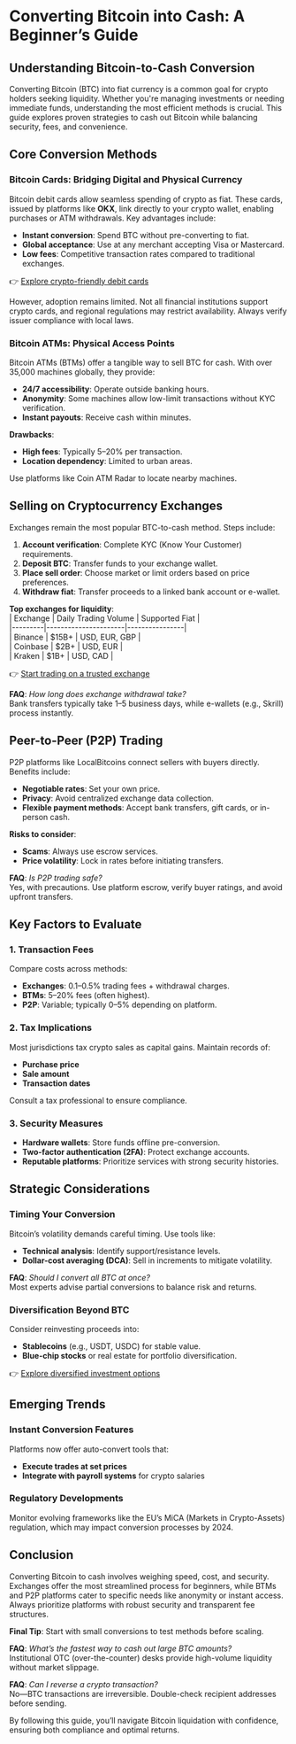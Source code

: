 # Converting Bitcoin into Cash: A Beginner’s Guide  

## Understanding Bitcoin-to-Cash Conversion  

Converting Bitcoin (BTC) into fiat currency is a common goal for crypto holders seeking liquidity. Whether you're managing investments or needing immediate funds, understanding the most efficient methods is crucial. This guide explores proven strategies to cash out Bitcoin while balancing security, fees, and convenience.  

## Core Conversion Methods  

### Bitcoin Cards: Bridging Digital and Physical Currency  

Bitcoin debit cards allow seamless spending of crypto as fiat. These cards, issued by platforms like **OKX**, link directly to your crypto wallet, enabling purchases or ATM withdrawals. Key advantages include:  
- **Instant conversion**: Spend BTC without pre-converting to fiat.  
- **Global acceptance**: Use at any merchant accepting Visa or Mastercard.  
- **Low fees**: Competitive transaction rates compared to traditional exchanges.  

👉 [Explore crypto-friendly debit cards](https://bit.ly/okx-bonus)  

However, adoption remains limited. Not all financial institutions support crypto cards, and regional regulations may restrict availability. Always verify issuer compliance with local laws.  

### Bitcoin ATMs: Physical Access Points  

Bitcoin ATMs (BTMs) offer a tangible way to sell BTC for cash. With over 35,000 machines globally, they provide:  
- **24/7 accessibility**: Operate outside banking hours.  
- **Anonymity**: Some machines allow low-limit transactions without KYC verification.  
- **Instant payouts**: Receive cash within minutes.  

**Drawbacks**:  
- **High fees**: Typically 5–20% per transaction.  
- **Location dependency**: Limited to urban areas.  

Use platforms like Coin ATM Radar to locate nearby machines.  

## Selling on Cryptocurrency Exchanges  

Exchanges remain the most popular BTC-to-cash method. Steps include:  
1. **Account verification**: Complete KYC (Know Your Customer) requirements.  
2. **Deposit BTC**: Transfer funds to your exchange wallet.  
3. **Place sell order**: Choose market or limit orders based on price preferences.  
4. **Withdraw fiat**: Transfer proceeds to a linked bank account or e-wallet.  

**Top exchanges for liquidity**:  
| Exchange | Daily Trading Volume | Supported Fiat |  
|---------|----------------------|----------------|  
| Binance | $15B+                | USD, EUR, GBP  |  
| Coinbase | $2B+                 | USD, EUR       |  
| Kraken  | $1B+                 | USD, CAD       |  

👉 [Start trading on a trusted exchange](https://bit.ly/okx-bonus)  

**FAQ**: *How long does exchange withdrawal take?*  
Bank transfers typically take 1–5 business days, while e-wallets (e.g., Skrill) process instantly.  

## Peer-to-Peer (P2P) Trading  

P2P platforms like LocalBitcoins connect sellers with buyers directly. Benefits include:  
- **Negotiable rates**: Set your own price.  
- **Privacy**: Avoid centralized exchange data collection.  
- **Flexible payment methods**: Accept bank transfers, gift cards, or in-person cash.  

**Risks to consider**:  
- **Scams**: Always use escrow services.  
- **Price volatility**: Lock in rates before initiating transfers.  

**FAQ**: *Is P2P trading safe?*  
Yes, with precautions. Use platform escrow, verify buyer ratings, and avoid upfront transfers.  

## Key Factors to Evaluate  

### 1. Transaction Fees  
Compare costs across methods:  
- **Exchanges**: 0.1–0.5% trading fees + withdrawal charges.  
- **BTMs**: 5–20% fees (often highest).  
- **P2P**: Variable; typically 0–5% depending on platform.  

### 2. Tax Implications  
Most jurisdictions tax crypto sales as capital gains. Maintain records of:  
- **Purchase price**  
- **Sale amount**  
- **Transaction dates**  

Consult a tax professional to ensure compliance.  

### 3. Security Measures  
- **Hardware wallets**: Store funds offline pre-conversion.  
- **Two-factor authentication (2FA)**: Protect exchange accounts.  
- **Reputable platforms**: Prioritize services with strong security histories.  

## Strategic Considerations  

### Timing Your Conversion  
Bitcoin’s volatility demands careful timing. Use tools like:  
- **Technical analysis**: Identify support/resistance levels.  
- **Dollar-cost averaging (DCA)**: Sell in increments to mitigate volatility.  

**FAQ**: *Should I convert all BTC at once?*  
Most experts advise partial conversions to balance risk and returns.  

### Diversification Beyond BTC  
Consider reinvesting proceeds into:  
- **Stablecoins** (e.g., USDT, USDC) for stable value.  
- **Blue-chip stocks** or real estate for portfolio diversification.  

👉 [Explore diversified investment options](https://bit.ly/okx-bonus)  

## Emerging Trends  

### Instant Conversion Features  
Platforms now offer auto-convert tools that:  
- **Execute trades at set prices**  
- **Integrate with payroll systems** for crypto salaries  

### Regulatory Developments  
Monitor evolving frameworks like the EU’s MiCA (Markets in Crypto-Assets) regulation, which may impact conversion processes by 2024.  

## Conclusion  

Converting Bitcoin to cash involves weighing speed, cost, and security. Exchanges offer the most streamlined process for beginners, while BTMs and P2P platforms cater to specific needs like anonymity or instant access. Always prioritize platforms with robust security and transparent fee structures.  

**Final Tip**: Start with small conversions to test methods before scaling.  

**FAQ**: *What’s the fastest way to cash out large BTC amounts?*  
Institutional OTC (over-the-counter) desks provide high-volume liquidity without market slippage.  

**FAQ**: *Can I reverse a crypto transaction?*  
No—BTC transactions are irreversible. Double-check recipient addresses before sending.  

By following this guide, you’ll navigate Bitcoin liquidation with confidence, ensuring both compliance and optimal returns.